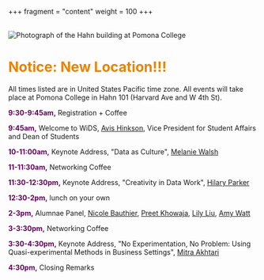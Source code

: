 +++
fragment = "content"
weight = 100
+++

<br>

<img src = "/images/hahn.png" alt = "Photograph of the Hahn building at Pomona College">

<br>

<h1 style="color:#e98300;">Notice: New Location!!!</h1>

All times listed are in United States Pacific time zone.  All events will take place at Pomona College in Hahn 101 (Harvard Ave and W 4th St).

<font color = "#620059"><b>9:30-9:45am,</b></font> Registration + Coffee 

<font color = "#620059"><b>9:45am,</b></font> Welcome to WiDS, [Avis Hinkson](https://www.pomona.edu/administration/dean-of-students/deans-staff), Vice President for Student Affairs and Dean of Students

<font color = "#620059"><b>10-11:00am,</b></font> Keynote Address, "Data as Culture", [Melanie Walsh](melaniewalsh.org)

<font color = "#620059"><b>11-11:30am,</b></font> Networking Coffee

<font color = "#620059"><b>11:30-12:30pm,</b></font> Keynote Address, "Creativity in Data Work", [Hilary Parker](https://hilaryparker.com/)

<font color = "#620059"><b>12:30-2pm,</b></font> lunch on your own

<font color = "#620059"><b>2-3pm,</b></font> Alumnae Panel, [Nicole Bauthier](https://www.linkedin.com/in/nicole-bauthier-586b9335/), [Preet Khowaja](https://www.linkedin.com/in/preet-khowaja/), [Lily Liu](https://www.linkedin.com/in/xuanchiliu/), [Amy Watt](https://www.linkedin.com/in/amywatt97/)	

<font color = "#620059"><b>3-3:30pm,</b></font> Networking Coffee		

<font color = "#620059"><b>3:30-4:30pm,</b></font> Keynote Address, "No Experimentation, No Problem: Using Quasi-experimental Methods in Business Settings", [Mitra Akhtari](https://scholar.harvard.edu/makhtari)

<font color = "#620059"><b>4:30pm,</b></font> Closing Remarks
